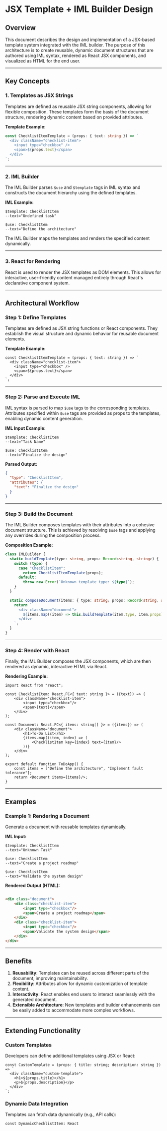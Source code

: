 # JSX Template + IML Builder Design

## Overview

This document describes the design and implementation of a JSX-based template system integrated with the IML builder.
The purpose of this architecture is to create reusable, dynamic document structures that are authored using IML syntax,
rendered as React JSX components, and visualized as HTML for the end user.

---

## Key Concepts

### 1. **Templates as JSX Strings**

Templates are defined as reusable JSX string components, allowing for flexible composition. These templates form the
basis of the document structure, rendering dynamic content based on provided attributes.

**Template Example:**

```typescript
const ChecklistItemTemplate = (props: { text: string }) => `
  <div className="checklist-item">
    <input type="checkbox" />
    <span>${props.text}</span>
  </div>
`;
```

---

### 2. **IML Builder**

The IML Builder parses `$use` and `$template` tags in IML syntax and constructs the document hierarchy using the defined
templates.

**IML Example:**

```plaintext
$template: ChecklistItem
--text="Undefined task"

$use: ChecklistItem
--text="Define the architecture"
```

The IML Builder maps the templates and renders the specified content dynamically.

---

### 3. **React for Rendering**

React is used to render the JSX templates as DOM elements. This allows for interactive, user-friendly content managed
entirely through React's declarative component system.

---

## Architectural Workflow

### Step 1: Define Templates

Templates are defined as JSX string functions or React components. They establish the visual structure and dynamic
behavior for reusable document elements.

**Template Example:**

```tsx
const ChecklistItemTemplate = (props: { text: string }) => `
  <div className="checklist-item">
    <input type="checkbox" />
    <span>${props.text}</span>
  </div>
`;
```

---

### Step 2: Parse and Execute IML

IML syntax is parsed to map `$use` tags to the corresponding templates. Attributes specified within `$use` tags are
provided as props to the templates, enabling dynamic content generation.

**IML Input Example:**

```plaintext
$template: ChecklistItem
--text="Task Name"

$use: ChecklistItem
--text="Finalize the design"
```

**Parsed Output:**

```json
{
  "type": "ChecklistItem",
  "attributes": {
    "text": "Finalize the design"
  }
}
```

---

### Step 3: Build the Document

The IML Builder composes templates with their attributes into a cohesive document structure. This is achieved by
resolving `$use` tags and applying any overrides during the composition process.

**Composition Example:**

```typescript
class IMLBuilder {
  static buildTemplate(type: string, props: Record<string, string>) {
    switch (type) {
      case "ChecklistItem":
        return ChecklistItemTemplate(props);
      default:
        throw new Error(`Unknown template type: ${type}`);
    }
  }

  static composeDocument(items: { type: string; props: Record<string, string> }[]) {
    return `
      <div className="document">
        ${items.map((item) => this.buildTemplate(item.type, item.props)).join("")}
      </div>
    `;
  }
}
```

---

### Step 4: Render with React

Finally, the IML Builder composes the JSX components, which are then rendered as dynamic, interactive HTML via React.

**Rendering Example:**

```tsx
import React from "react";

const ChecklistItem: React.FC<{ text: string }> = ({text}) => (
    <div className="checklist-item">
        <input type="checkbox"/>
        <span>{text}</span>
    </div>
);

const Document: React.FC<{ items: string[] }> = ({items}) => (
    <div className="document">
        <h1>To-Do List</h1>
        {items.map((item, index) => (
            <ChecklistItem key={index} text={item}/>
        ))}
    </div>
);

export default function ToDoApp() {
    const items = ["Define the architecture", "Implement fault tolerance"];
    return <Document items={items}/>;
}
```

---

## Examples

### Example 1: Rendering a Document

Generate a document with reusable templates dynamically.

**IML Input:**

```plaintext
$template: ChecklistItem
--text="Unknown Task"

$use: ChecklistItem
--text="Create a project roadmap"

$use: ChecklistItem
--text="Validate the system design"
```

**Rendered Output (HTML):**

```html

<div class="document">
    <div class="checklist-item">
        <input type="checkbox"/>
        <span>Create a project roadmap</span>
    </div>
    <div class="checklist-item">
        <input type="checkbox"/>
        <span>Validate the system design</span>
    </div>
</div>
```

---

## Benefits

1. **Reusability**: Templates can be reused across different parts of the document, improving maintainability.
2. **Flexibility**: Attributes allow for dynamic customization of template content.
3. **Interactivity**: React enables end users to interact seamlessly with the generated document.
4. **Extensible Architecture**: New templates and builder enhancements can be easily added to accommodate more complex
   workflows.

---

## Extending Functionality

### Custom Templates

Developers can define additional templates using JSX or React:

```tsx
const CustomTemplate = (props: { title: string; description: string }) => `
  <div className="custom-template">
    <h1>${props.title}</h1>
    <p>${props.description}</p>
  </div>
`;
```

### Dynamic Data Integration

Templates can fetch data dynamically (e.g., API calls):

```tsx
const DynamicChecklistItem: React